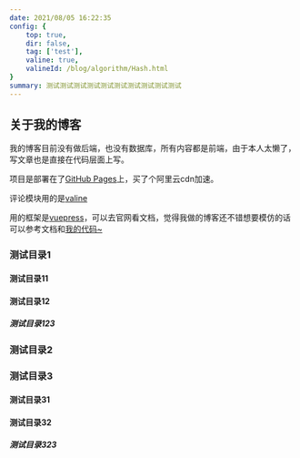 ```yaml
---
date: 2021/08/05 16:22:35 
config: {
    top: true,
    dir: false,
    tag: ['test'],
    valine: true,
    valineId: /blog/algorithm/Hash.html
}
summary: 测试测试测试测试测试测试测试测试测试测试
---
```


## 关于我的博客

我的博客目前没有做后端，也没有数据库，所有内容都是前端，由于本人太懒了，写文章也是直接在代码层面上写。

项目是部署在了<a href="https://pages.github.com/" target="_blank">GitHub Pages</a>上，买了个阿里云cdn加速。

评论模块用的是<a href="https://valine.js.org/" target="_blank">valine</a>

用的框架是<a href="https://vuepress.vuejs.org/zh/" target="_blank">vuepress</a>，可以去官网看文档，觉得我做的博客还不错想要模仿的话可以参考文档和<a href="https://github.com/ShnHz/say-my-life" target="_blank">我的代码~</a>

### 测试目录1

#### 测试目录11
#### 测试目录12

##### 测试目录123

### 测试目录2

### 测试目录3

#### 测试目录31
#### 测试目录32

##### 测试目录323